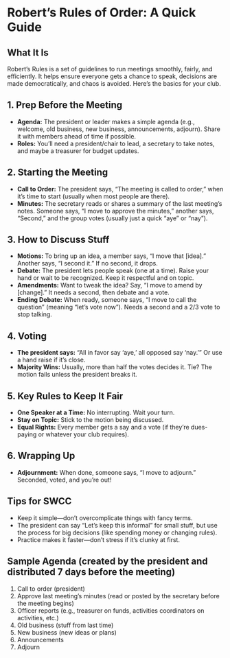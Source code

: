 # Robert’s Rules of Order: A Quick Guide

## What It Is
Robert’s Rules is a set of guidelines to run meetings smoothly, fairly, and efficiently. It helps ensure everyone gets a chance to speak, decisions are made democratically, and chaos is avoided. Here’s the basics for your club.

## 1. Prep Before the Meeting
- **Agenda:** The president or leader makes a simple agenda (e.g., welcome, old business, new business, announcements, adjourn). Share it with members ahead of time if possible.
- **Roles:** You’ll need a president/chair to lead, a secretary to take notes, and maybe a treasurer for budget updates.

## 2. Starting the Meeting
- **Call to Order:** The president says, “The meeting is called to order,” when it’s time to start (usually when most people are there).
- **Minutes:** The secretary reads or shares a summary of the last meeting’s notes. Someone says, “I move to approve the minutes,” another says, “Second,” and the group votes (usually just a quick “aye” or “nay”).

## 3. How to Discuss Stuff
- **Motions:** To bring up an idea, a member says, “I move that [idea].” Another says, “I second it.” If no second, it drops. 
- **Debate:** The president lets people speak (one at a time). Raise your hand or wait to be recognized. Keep it respectful and on topic.
- **Amendments:** Want to tweak the idea? Say, “I move to amend by [change].” It needs a second, then debate and a vote.
- **Ending Debate:** When ready, someone says, “I move to call the question” (meaning “let’s vote now”). Needs a second and a 2/3 vote to stop talking.

## 4. Voting
- **The president says:** “All in favor say ‘aye,’ all opposed say ‘nay.’” Or use a hand raise if it’s close.
- **Majority Wins:** Usually, more than half the votes decides it. Tie? The motion fails unless the president breaks it.

## 5. Key Rules to Keep It Fair
- **One Speaker at a Time:** No interrupting. Wait your turn.
- **Stay on Topic:** Stick to the motion being discussed.
- **Equal Rights:** Every member gets a say and a vote (if they’re dues-paying or whatever your club requires).

## 6. Wrapping Up
- **Adjournment:** When done, someone says, “I move to adjourn.” Seconded, voted, and you’re out!

## Tips for SWCC
- Keep it simple—don’t overcomplicate things with fancy terms.
- The president can say “Let’s keep this informal” for small stuff, but use the process for big decisions (like spending money or changing rules).
- Practice makes it faster—don’t stress if it’s clunky at first.

## Sample Agenda (created by the president and distributed 7 days before the meeting)
1. Call to order (president)
2. Approve last meeting’s minutes (read or posted by the secretary before the meeting begins)
3. Officer reports (e.g., treasurer on funds, activities coordinators on activities, etc.)
4. Old business (stuff from last time)
5. New business (new ideas or plans)
6. Announcements
7. Adjourn
